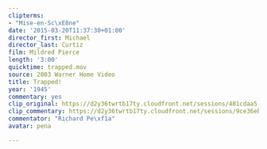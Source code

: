 ```yaml
---
clipterms:
- "Mise-en-Sc\xE8ne"
date: '2015-03-20T11:37:30+01:00'
director_first: Michael
director_last: Curtiz
film: Mildred Pierce
length: '3:00'
quicktime: trapped.mov
source: 2003 Warner Home Video
title: Trapped!
year: '1945'
commentary: yes
clip_original: https://d2y36twrtb17ty.cloudfront.net/sessions/481cdaa5-c3b8-4aa3-b6ff-ae31015ce66e/f6a6594f-8653-4bb1-b1f4-ae31015ce676-5546b375-7007-486d-991f-ae31015d391f.mp4
clip_commentary: https://d2y36twrtb17ty.cloudfront.net/sessions/9ce36eb4-91ed-4f21-9821-ae31015cea50/af8993c5-6154-4d17-b0c5-ae31015cea59-6c519040-95d9-4a80-b706-ae31015d3972.mp4
commentator: "Richard Pe\xf1a"
avatar: pena

---
```


